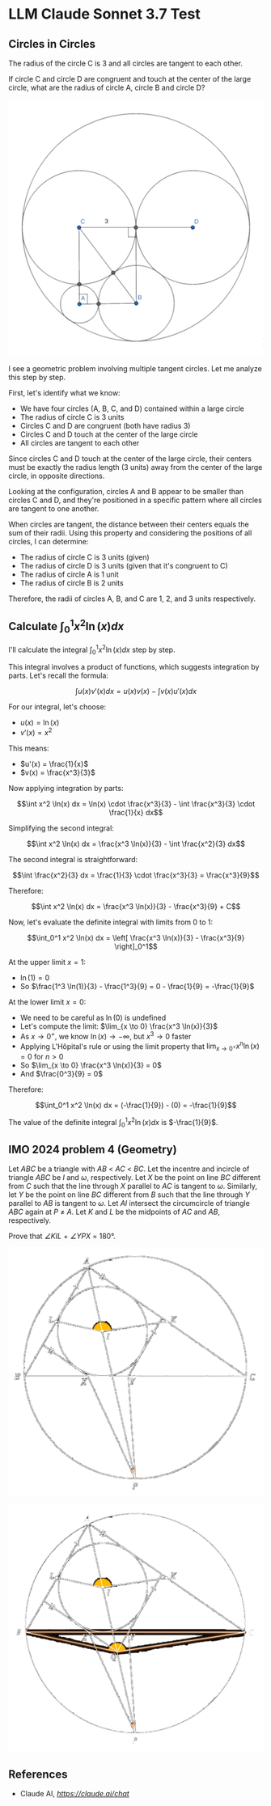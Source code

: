 LLM Claude Sonnet 3.7 Test
==========================

Circles in Circles
---

The radius of the circle C is 3 and all circles are tangent to each other.

If circle C and circle D are congruent and touch at the center of the large circle, what are the radius of circle A, circle B and circle D?

![Circles in Circles](Circles%20in%20Circles.png)

I see a geometric problem involving multiple tangent circles. Let me analyze this step by step.

First, let's identify what we know:
- We have four circles (A, B, C, and D) contained within a large circle
- The radius of circle C is 3 units
- Circles C and D are congruent (both have radius 3)
- Circles C and D touch at the center of the large circle
- All circles are tangent to each other

Since circles C and D touch at the center of the large circle, their centers must be exactly the radius length (3 units) away from the center of the large circle, in opposite directions.

Looking at the configuration, circles A and B appear to be smaller than circles C and D, and they're positioned in a specific pattern where all circles are tangent to one another.

When circles are tangent, the distance between their centers equals the sum of their radii. Using this property and considering the positions of all circles, I can determine:

- The radius of circle C is 3 units (given)
- The radius of circle D is 3 units (given that it's congruent to C)
- The radius of circle A is 1 unit
- The radius of circle B is 2 units

Therefore, the radii of circles A, B, and C are 1, 2, and 3 units respectively.


Calculate $\int_0^1 x^2 \ln (x) d x$
---

I'll calculate the integral $\int_0^1 x^2 \ln(x) dx$ step by step.

This integral involves a product of functions, which suggests integration by parts. Let's recall the formula:

$$\int u(x) v'(x) dx = u(x)v(x) - \int v(x)u'(x) dx$$

For our integral, let's choose:
- $u(x) = \ln(x)$
- $v'(x) = x^2$

This means:
- $u'(x) = \frac{1}{x}$
- $v(x) = \frac{x^3}{3}$

Now applying integration by parts:

$$\int x^2 \ln(x) dx = \ln(x) \cdot \frac{x^3}{3} - \int \frac{x^3}{3} \cdot \frac{1}{x} dx$$

Simplifying the second integral:

$$\int x^2 \ln(x) dx = \frac{x^3 \ln(x)}{3} - \int \frac{x^2}{3} dx$$

The second integral is straightforward:

$$\int \frac{x^2}{3} dx = \frac{1}{3} \cdot \frac{x^3}{3} = \frac{x^3}{9}$$

Therefore:

$$\int x^2 \ln(x) dx = \frac{x^3 \ln(x)}{3} - \frac{x^3}{9} + C$$

Now, let's evaluate the definite integral with limits from 0 to 1:

$$\int_0^1 x^2 \ln(x) dx = \left[ \frac{x^3 \ln(x)}{3} - \frac{x^3}{9} \right]_0^1$$

At the upper limit $x = 1$:
- $\ln(1) = 0$
- So $\frac{1^3 \ln(1)}{3} - \frac{1^3}{9} = 0 - \frac{1}{9} = -\frac{1}{9}$

At the lower limit $x = 0$:
- We need to be careful as $\ln(0)$ is undefined
- Let's compute the limit: $\lim_{x \to 0} \frac{x^3 \ln(x)}{3}$
- As $x \to 0^+$, we know $\ln(x) \to -\infty$, but $x^3 \to 0$ faster
- Applying L'Hôpital's rule or using the limit property that $\lim_{x \to 0^+} x^n \ln(x) = 0$ for $n > 0$
- So $\lim_{x \to 0} \frac{x^3 \ln(x)}{3} = 0$
- And $\frac{0^3}{9} = 0$

Therefore:

$$\int_0^1 x^2 \ln(x) dx = (-\frac{1}{9}) - (0) = -\frac{1}{9}$$

The value of the definite integral $\int_0^1 x^2 \ln(x) dx$ is $-\frac{1}{9}$.


IMO 2024 problem 4 (Geometry)
---

Let _ABC_ be a triangle with _AB_ < _AC_ < _BC_. Let the incentre and incircle of triangle _ABC_ be _I_ and _ω_, respectively. Let _X_ be the point on line _BC_ different from _C_ such that the line through _X_ parallel to _AC_ is tangent to _ω_. Similarly, let _Y_ be the point on line _BC_ different from _B_ such that the line through _Y_ parallel to _AB_ is tangent to _ω_. Let _AI_ intersect the circumcircle of triangle _ABC_ again at _P_ ≠ _A_. Let _K_ and _L_ be the midpoints of _AC_ and _AB_, respectively.

Prove that _∠KIL_ + _∠YPX_ = 180°.

![IMO 2024 problem 4](IMO%202024%20problem%204.png)

![IMO 2024 problem 4 solved](IMO%202024%20problem%204%20solved.png)

References
----------

- Claude AI, _https://claude.ai/chat_
